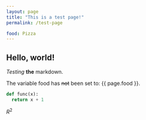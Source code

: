 ```yaml
---
layout: page
title: "This is a test page!"
permalink: /test-page

food: Pizza
---
```


## Hello, world!
*Testing* __the__ markdown.

The variable food has ~~not~~ been set to: {{ page.food }}.

```python
def func(x):
  return x + 1
```

$R^2$
